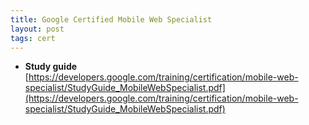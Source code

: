```yaml
---
title: Google Certified Mobile Web Specialist
layout: post
tags: cert
---
```


* **Study guide**
[https://developers.google.com/training/certification/mobile-web-specialist/StudyGuide_MobileWebSpecialist.pdf](https://developers.google.com/training/certification/mobile-web-specialist/StudyGuide_MobileWebSpecialist.pdf)